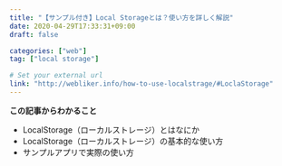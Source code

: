 ```yaml
---
title: "【サンプル付き】Local Storageとは？使い方を詳しく解説"
date: 2020-04-29T17:33:31+09:00
draft: false

categories: ["web"]
tag: ["local storage"]

# Set your external url
link: "http://webliker.info/how-to-use-localstrage/#LoclaStorage"
---
```


**この記事からわかること**
- LocalStorage（ローカルストレージ）とはなにか
- LocalStorage（ローカルストレージ）の基本的な使い方
- サンプルアプリで実際の使い方
